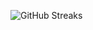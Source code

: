 ![GitHub Streaks](https://github-streaks-mqc9.onrender.com/streak/happilli/image?theme=midnight&cache_bust=1743053709)
